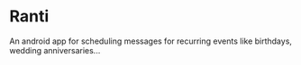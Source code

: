 # Ranti
An android app for scheduling messages for recurring events like birthdays, wedding anniversaries...
